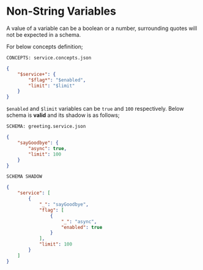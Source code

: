 # Non-String Variables

A value of a variable can be a boolean or a number, surrounding quotes will not
be expected in a schema.

For below concepts definition;

`CONCEPTS: service.concepts.json`

```json
{
    "$service+": {
        "$flag*": "$enabled",
        "limit": "$limit"
    }
}
```

`$enabled` and `$limit` variables can be `true` and `100` respectively. Below
schema is **valid** and its shadow is as follows;

`SCHEMA: greeting.service.json`

```json
{
    "sayGoodbye": {
        "async": true,
        "limit": 100
    }
}
```

`SCHEMA SHADOW`

```json
{
    "service": [
        {
            "_": "sayGoodbye",
            "flag": [
                {
                    "_": "async",
                    "enabled": true
                }
            ],
            "limit": 100
        }
    ]
}
```
